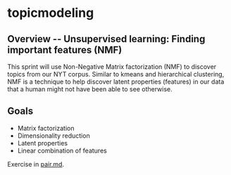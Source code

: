 topicmodeling
=============

## Overview -- Unsupervised learning: Finding important features (NMF)

This sprint will use Non-Negative Matrix factorization (NMF) to discover topics from our NYT corpus.  Similar to kmeans and hierarchical clustering, NMF is a technique to help discover latent properties (features) in our data that a human might not have been able to see otherwise.

## Goals

* Matrix factorization
* Dimensionality reduction
* Latent properties
* Linear combination of features

Exercise in [pair.md](pair.md).
